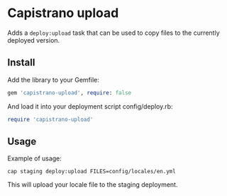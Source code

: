 # Capistrano upload

Adds a `deploy:upload` task that can be used to copy files to the currently deployed version.

## Install

Add the library to your Gemfile:

```ruby
gem 'capistrano-upload', require: false
```

And load it into your deployment script config/deploy.rb:

```ruby
require 'capistrano-upload'
```

## Usage

Example of usage:

```
cap staging deploy:upload FILES=config/locales/en.yml
```

This will upload your locale file to the staging deployment.